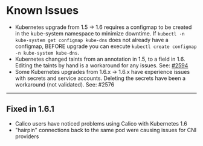 # Known Issues

* Kubernetes upgrade from 1.5 -> 1.6 requires a configmap to be created in the kube-system namespace to minimize downtime. If `kubectl -n kube-system get configmap kube-dns` does not already have a configmap, BEFORE upgrade you can execute `kubectl create configmap -n kube-system kube-dns`.
* Kubernetes changed taints from an annotation in 1.5, to a field in 1.6.    Editing the taints by hand is a workaround for any issues. See: [#2594](https://github.com/kubernetes/kops/issues/2594)
* Some Kubernetes upgrades from 1.6.x -> 1.6.x have experience issues with secrets and service accounts. Deleting the secrets have been a workaround (not validated). See: #2576

---

## Fixed in 1.6.1

* Calico users have noticed problems using Calico with Kubernetes 1.6
* "hairpin" connections back to the same pod were causing issues for CNI providers

